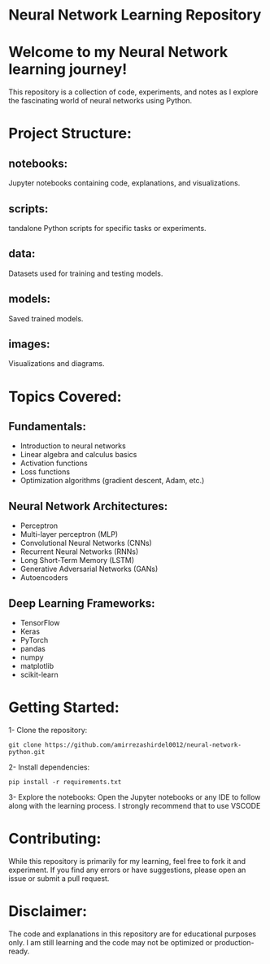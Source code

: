 # Neural Network Learning Repository
# Welcome to my Neural Network learning journey!

This repository is a collection of code, experiments, and notes as I explore the fascinating world of neural networks using Python.

# Project Structure:

## notebooks:
Jupyter notebooks containing code, explanations, and visualizations.
## scripts:
tandalone Python scripts for specific tasks or experiments.
## data:
Datasets used for training and testing models.
## models:
Saved trained models.
## images:
Visualizations and diagrams.

# Topics Covered:

## Fundamentals:
- Introduction to neural networks
- Linear algebra and calculus basics
- Activation functions
- Loss functions
- Optimization algorithms (gradient descent, Adam, etc.)
## Neural Network Architectures:
- Perceptron
- Multi-layer perceptron (MLP)
- Convolutional Neural Networks (CNNs)
- Recurrent Neural Networks (RNNs)
- Long Short-Term Memory (LSTM)
- Generative Adversarial Networks (GANs)   
- Autoencoders
## Deep Learning Frameworks:
- TensorFlow
- Keras
- PyTorch
- pandas
- numpy
- matplotlib
- scikit-learn

# Getting Started:

1- Clone the repository:

`git clone https://github.com/amirrezashirdel0012/neural-network-python.git`

2- Install dependencies:

`pip install -r requirements.txt`

3- Explore the notebooks: 
Open the Jupyter notebooks or any IDE to follow along with the learning process.
I strongly recommend that to use VSCODE

# Contributing:
While this repository is primarily for my learning, feel free to fork it and experiment. If you find any errors or have suggestions, please open an issue or submit a pull request.

# Disclaimer:
The code and explanations in this repository are for educational purposes only. I am still learning and the code may not be optimized or production-ready.



